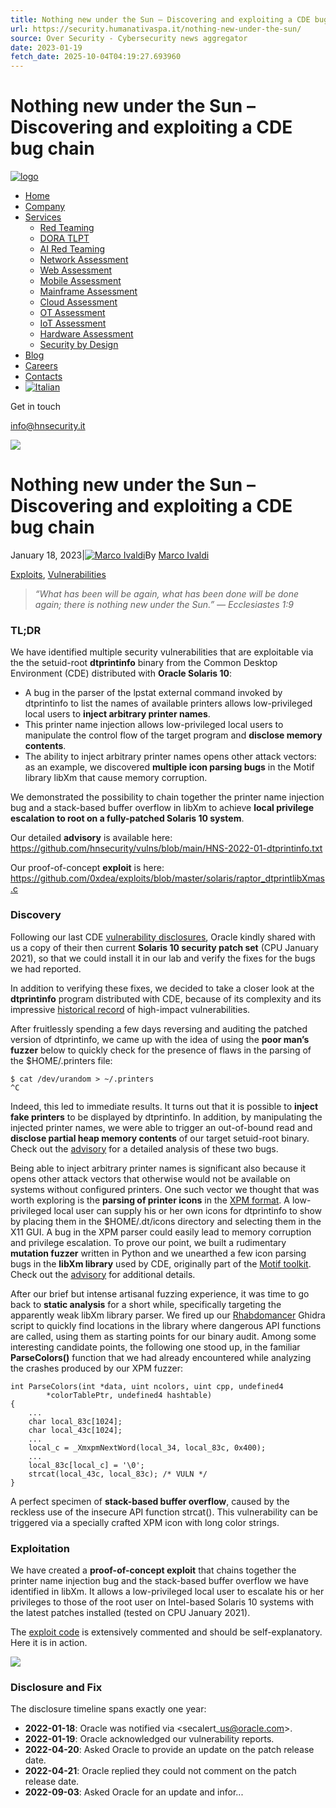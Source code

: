 ```yaml
---
title: Nothing new under the Sun – Discovering and exploiting a CDE bug chain
url: https://security.humanativaspa.it/nothing-new-under-the-sun/
source: Over Security - Cybersecurity news aggregator
date: 2023-01-19
fetch_date: 2025-10-04T04:19:27.693960
---
```


# Nothing new under the Sun – Discovering and exploiting a CDE bug chain

[![logo](https://hnsecurity.it/wp-content/uploads/2025/09/HN_Security_v2.svg)](https://hnsecurity.it/)

* [Home](https://hnsecurity.it)
* [Company](https://hnsecurity.it/company/)
* [Services](https://hnsecurity.it/services/)
  + [Red Teaming](https://hnsecurity.it/services/red-teaming/)
  + [DORA TLPT](https://hnsecurity.it/services/threat-led-penetration-test-dora/)
  + [AI Red Teaming](https://hnsecurity.it/services/ai-red-teaming/)
  + [Network Assessment](https://hnsecurity.it/services/network-assessment/)
  + [Web Assessment](https://hnsecurity.it/services/web-application-assessment/)
  + [Mobile Assessment](https://hnsecurity.it/services/mobile-application-assessment/)
  + [Mainframe Assessment](https://hnsecurity.it/services/mainframe-assessment/)
  + [Cloud Assessment](https://hnsecurity.it/services/cloud-assessment/)
  + [OT Assessment](https://hnsecurity.it/services/ot-assessment/)
  + [IoT Assessment](https://hnsecurity.it/services/iot-assessment/)
  + [Hardware Assessment](https://hnsecurity.it/services/hardware-assessment/)
  + [Security by Design](https://hnsecurity.it/services/security-by-design/)
* [Blog](https://hnsecurity.it/blog/)
* [Careers](https://hnsecurity.it/careers/)
* [Contacts](https://hnsecurity.it/contacts/)
* [![Italian](https://hnsecurity.it/wp-content/plugins/sitepress-multilingual-cms/res/flags/it.svg)](https://hnsecurity.it/it/blog/nothing-new-under-the-sun/ "Switch to ")

Get in touch

info@hnsecurity.it

![](https://hnsecurity.it/wp-content/uploads/2025/09/ORACLE-uai-836x836.jpg)

# Nothing new under the Sun – Discovering and exploiting a CDE bug chain

January 18, 2023|[![Marco Ivaldi](https://hnsecurity.it/wp-content/uploads/2025/09/Ivaldi-sm-150x150.jpg)](https://hnsecurity.it/blog/author/marco-ivaldi/)By [Marco Ivaldi](https://hnsecurity.it/blog/author/marco-ivaldi/)

[Exploits](https://hnsecurity.it/blog/category/exploits/ "View all posts in Exploits"), [Vulnerabilities](https://hnsecurity.it/blog/category/vulnerabilities/ "View all posts in Vulnerabilities")

> *“What has been will be again,*
> *what has been done will be done again;*
> *there is nothing new under the Sun.”*
> *— Ecclesiastes 1:9*

### TL;DR

We have identified multiple security vulnerabilities that are exploitable via the the setuid-root **dtprintinfo** binary from the Common Desktop Environment (CDE) distributed with **Oracle Solaris 10**:

* A bug in the parser of the lpstat external command invoked by dtprintinfo to list the names of available printers allows low-privileged local users to **inject arbitrary printer names**.
* This printer name injection allows low-privileged local users to manipulate the control flow of the target program and **disclose memory contents**.
* The ability to inject arbitrary printer names opens other attack vectors: as an example, we discovered **multiple icon parsing bugs** in the Motif library libXm that cause memory corruption.

We demonstrated the possibility to chain together the printer name injection bug and a stack-based buffer overflow in libXm to achieve **local privilege escalation to root on a fully-patched Solaris 10 system**.

Our detailed **advisory** is available here: <https://github.com/hnsecurity/vulns/blob/main/HNS-2022-01-dtprintinfo.txt>

Our proof-of-concept **exploit** is here: <https://github.com/0xdea/exploits/blob/master/solaris/raptor_dtprintlibXmas.c>

### Discovery

Following our last CDE [vulnerability disclosures](https://github.com/0xdea/raptor_infiltrate20), Oracle kindly shared with us a copy of their then current **Solaris 10 security patch set** (CPU January 2021), so that we could install it in our lab and verify the fixes for the bugs we had reported.

In addition to verifying these fixes, we decided to take a closer look at the **dtprintinfo** program distributed with CDE, because of its complexity and its impressive [historical record](https://www.exploit-db.com/search?q=dtprintinfo) of high-impact vulnerabilities.

After fruitlessly spending a few days reversing and auditing the patched version of dtprintinfo, we came up with the idea of using the **poor man’s fuzzer** below to quickly check for the presence of flaws in the parsing of the $HOME/.printers file:

```
$ cat /dev/urandom > ~/.printers
^C
```

Indeed, this led to immediate results. It turns out that it is possible to **inject fake printers** to be displayed by dtprintinfo. In addition, by manipulating the injected printer names, we were able to trigger an out-of-bound read and **disclose partial heap memory contents** of our target setuid-root binary. Check out the [advisory](https://github.com/hnsecurity/vulns/blob/main/HNS-2022-01-dtprintinfo.txt) for a detailed analysis of these two bugs.

Being able to inject arbitrary printer names is significant also because it opens other attack vectors that otherwise would not be available on systems without configured printers. One such vector we thought that was worth exploring is the **parsing of printer icons** in the [XPM format](https://www.xfree86.org/current/xpm.pdf). A low-privileged local user can supply his or her own icons for dtprintinfo to show by placing them in the $HOME/.dt/icons directory and selecting them in the X11 GUI. A bug in the XPM parser could easily lead to memory corruption and privilege escalation. To prove our point, we built a rudimentary **mutation fuzzer** written in Python and we unearthed a few icon parsing bugs in the **libXm library** used by CDE, originally part of the [Motif toolkit](http://www.opengroup.org/desktop/motif.html). Check out the [advisory](https://github.com/hnsecurity/vulns/blob/main/HNS-2022-01-dtprintinfo.txt) for additional details.

After our brief but intense artisanal fuzzing experience, it was time to go back to **static analysis** for a short while, specifically targeting the apparently weak libXm library parser. We fired up our [Rhabdomancer](https://github.com/0xdea/ghidra-scripts/blob/main/Rhabdomancer.java) Ghidra script to quickly find locations in the library where dangerous API functions are called, using them as starting points for our binary audit. Among some interesting candidate points, the following one stood up, in the familiar **ParseColors()** function that we had already encountered while analyzing the crashes produced by our XPM fuzzer:

```
int ParseColors(int *data, uint ncolors, uint cpp, undefined4
        *colorTablePtr, undefined4 hashtable)
{
    ...
    char local_83c[1024];
    char local_43c[1024];
    ...
    local_c = _XmxpmNextWord(local_34, local_83c, 0x400);
    ...
    local_83c[local_c] = '\0';
    strcat(local_43c, local_83c); /* VULN */
}
```

A perfect specimen of **stack-based buffer overflow**, caused by the reckless use of the insecure API function strcat(). This vulnerability can be triggered via a specially crafted XPM icon with long color strings.

### Exploitation

We have created a **proof-of-concept exploit** that chains together the printer name injection bug and the stack-based buffer overflow we have identified in libXm. It allows a low-privileged local user to escalate his or her privileges to those of the root user on Intel-based Solaris 10 systems with the latest patches installed (tested on CPU January 2021).

The [exploit code](https://github.com/0xdea/exploits/blob/master/solaris/raptor_dtprintlibXmas.c) is extensively commented and should be self-explanatory. Here it is in action.

[![](https://hnsecurity.it/wp-content/uploads/2022/01/dtprintlibXmas-1.gif)](https://hnsecurity.it/wp-content/uploads/2022/01/dtprintlibXmas-1.gif)

### Disclosure and Fix

The disclosure timeline spans exactly one year:

* **2022-01-18**: Oracle was notified via <secalert\_us@oracle.com>.
* **2022-01-19**: Oracle acknowledged our vulnerability reports.
* **2022-04-20**: Asked Oracle to provide an update on the patch release date.
* **2022-04-21**: Oracle replied they could not comment on the patch release date.
* **2022-09-03**: Asked Oracle for an update and infor...